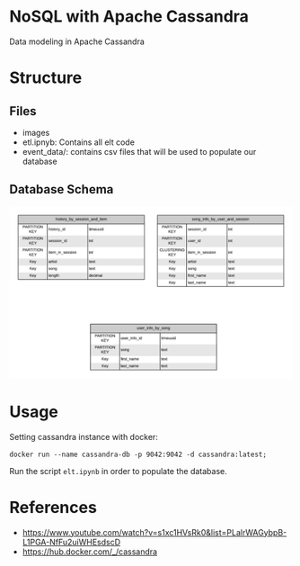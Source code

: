 # NoSQL with Apache Cassandra
Data modeling in Apache Cassandra

# Structure
## Files

- images
- etl.ipnyb: Contains all elt code
- event_data/: contains csv files that will be used to populate our database

## Database Schema

![DatabaseSchema](images/Schema.png)

# Usage
Setting cassandra instance with docker:

```
docker run --name cassandra-db -p 9042:9042 -d cassandra:latest;
```

Run the script `elt.ipynb` in order to populate the database.

# References

- https://www.youtube.com/watch?v=s1xc1HVsRk0&list=PLalrWAGybpB-L1PGA-NfFu2uiWHEsdscD
- https://hub.docker.com/_/cassandra

